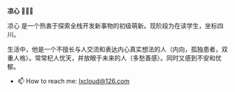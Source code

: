 **凉心** 🧑🏻‍💻 

凉心 是一个热衷于探索全栈开发新事物的初级萌新。现阶段为在读学生，坐标四川。

生活中，他是一个不擅长与人交流和表达内心真实想法的人（内向，孤独患者，双重人格）。常常杞人忧天，并放眼于未来的人（多愁善感）。同时又感到不安和忧郁。

- 📫 How to reach me: lxcloud@126.com

